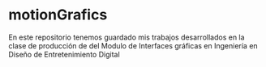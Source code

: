 # motionGrafics
En este repositorio tenemos guardado mis trabajos desarrollados en la clase de producción de del Modulo de Interfaces gráficas en Ingeniería en Diseño de Entretenimiento Digital
